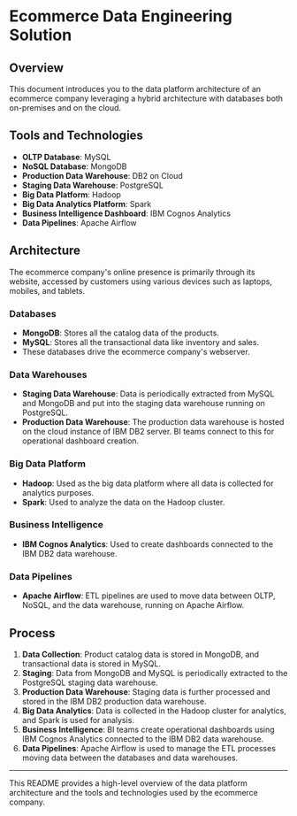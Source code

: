 # Ecommerce Data Engineering Solution

## Overview

This document introduces you to the data platform architecture of an ecommerce company leveraging a hybrid architecture with databases both on-premises and on the cloud.

## Tools and Technologies

- **OLTP Database**: MySQL
- **NoSQL Database**: MongoDB
- **Production Data Warehouse**: DB2 on Cloud
- **Staging Data Warehouse**: PostgreSQL
- **Big Data Platform**: Hadoop
- **Big Data Analytics Platform**: Spark
- **Business Intelligence Dashboard**: IBM Cognos Analytics
- **Data Pipelines**: Apache Airflow

## Architecture

The ecommerce company's online presence is primarily through its website, accessed by customers using various devices such as laptops, mobiles, and tablets.

### Databases

- **MongoDB**: Stores all the catalog data of the products.
- **MySQL**: Stores all the transactional data like inventory and sales.
- These databases drive the ecommerce company's webserver.

### Data Warehouses

- **Staging Data Warehouse**: Data is periodically extracted from MySQL and MongoDB and put into the staging data warehouse running on PostgreSQL.
- **Production Data Warehouse**: The production data warehouse is hosted on the cloud instance of IBM DB2 server. BI teams connect to this for operational dashboard creation.

### Big Data Platform

- **Hadoop**: Used as the big data platform where all data is collected for analytics purposes.
- **Spark**: Used to analyze the data on the Hadoop cluster.

### Business Intelligence

- **IBM Cognos Analytics**: Used to create dashboards connected to the IBM DB2 data warehouse.

### Data Pipelines

- **Apache Airflow**: ETL pipelines are used to move data between OLTP, NoSQL, and the data warehouse, running on Apache Airflow.

## Process

1. **Data Collection**: Product catalog data is stored in MongoDB, and transactional data is stored in MySQL.
2. **Staging**: Data from MongoDB and MySQL is periodically extracted to the PostgreSQL staging data warehouse.
3. **Production Data Warehouse**: Staging data is further processed and stored in the IBM DB2 production data warehouse.
4. **Big Data Analytics**: Data is collected in the Hadoop cluster for analytics, and Spark is used for analysis.
5. **Business Intelligence**: BI teams create operational dashboards using IBM Cognos Analytics connected to the IBM DB2 data warehouse.
6. **Data Pipelines**: Apache Airflow is used to manage the ETL processes moving data between the databases and data warehouses.

---

This README provides a high-level overview of the data platform architecture and the tools and technologies used by the ecommerce company.
